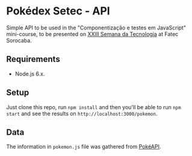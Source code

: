 # Pokédex Setec - API

Simple API to be used in the "Componentização e testes em JavaScript" mini-course, to be presented on [XXIII Semana da Tecnologia](https://fatecsorocaba.github.io/semana-da-tecnologia/) at Fatec Sorocaba.

## Requirements

* Node.js 6.x.

## Setup

Just clone this repo, run `npm install` and then you'll be able to run `npm start` and see the results on `http://localhost:3000/pokemon`.

## Data

The information in `pokemon.js` file was gathered from [PokéAPI](https://pokeapi.co).
